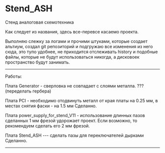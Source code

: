 # Stend_ASH
Стенд аналоговая схемотехника


Как следует из названия, здесь все-перевсе касаемо проекта.


Выполняю слежку за логами и прочими штуками, которые создает альтиум, создал git репозиторий и подгружаю все изменения из него сюда, это тупо удобнее, не приходится отслеживать history и подобные файлы, которые не будут использоваться никогда, а дисковоек пространство будут занимать.


---

Работы:


Плата Generator - сверловка не совпадает с слоями металла.
??? (переделать гербера)

Плата PCI - необходимо отодвинуть металл от края платы на 0.25 мм, в местах снятия фаски - на 1.5 мм
Сделанно.


Плата power_supply_for_stend_V11 - использование длинных пазов сделанных 1 мм фрезой удорожает проект. Если возможно, то рекомендуем сделать его 2 мм фрезой.

Плата  Stend_ASH  --- сделать пазы для переключателей дырками
Сделанно.

---


